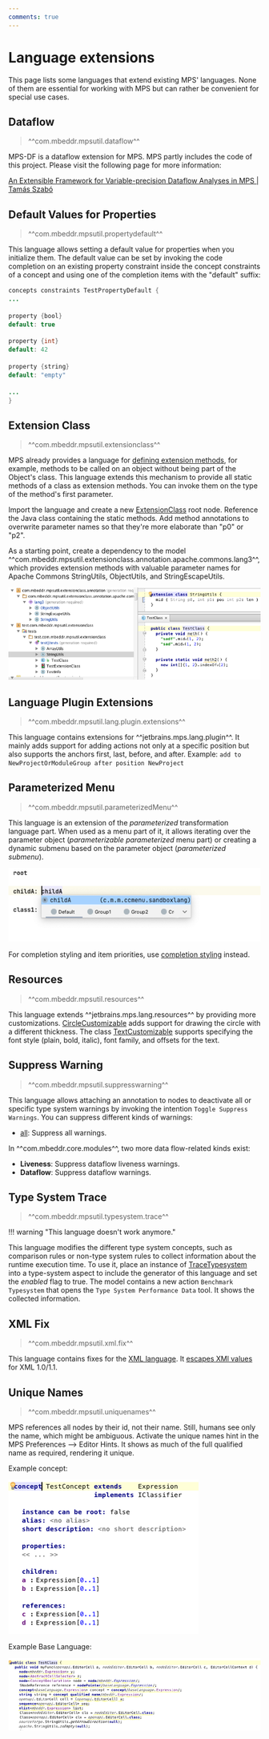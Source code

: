 ```yaml
---
comments: true
---
```


# Language extensions

This page lists some languages that extend existing MPS' languages. None of them are essential for working with MPS but
can rather be convenient for special use cases.

## Dataflow

> ^^com.mbeddr.mpsutil.dataflow^^

MPS-DF is a dataflow extension for MPS. MPS partly includes the code of this project. Please visit the following page for more information:

[An Extensible Framework for Variable-precision Dataflow Analyses in MPS | Tamás Szabó](https://szabta89.github.io/projects/df.html)

## Default Values for Properties

> ^^com.mbeddr.mpsutil.propertydefault^^

This language allows setting a default value for properties when you initialize them.
The default value can be set by invoking the code completion on an existing property constraint inside the concept constraints of a concept and using one of the completion items with the "default" suffix:

```java
concepts constraints TestPropertyDefault {
...

property {bool}
default: true

property {int}
default: 42

property {string}
default: "empty"

...
}
```

## Extension Class

> ^^com.mbeddr.mpsutil.extensionclass^^

MPS already provides a language for [defining extension methods](https://www.jetbrains.com/help/mps/type-extension-methods.html), for example, methods to be called on an object without being part of the Object's class. This language extends this mechanism to provide all static methods of a class as extension methods. You can invoke them on the type of the method's first parameter.

Import the language and create a new [ExtensionClass](http://127.0.0.1:63320/node?ref=r%3Aea8e2f7a-cc5b-4bf7-a282-46a98c41b7b5%28com.mbeddr.mpsutil.extensionclass.structure%29%2F5712676642252469509) root node. Reference the Java class containing the static methods. Add method annotations to overwrite parameter names so that they're more elaborate than "p0" or "p2".

As a starting point, create a dependency to the model ^^com.mbeddr.mpsutil.extensionclass.annotation.apache.commons.lang3^^, which provides extension methods with valuable parameter names for Apache Commons StringUtils, ObjectUtils, and StringEscapeUtils.

![example: extension class](images/extensionclass_example.png)

## Language Plugin Extensions

> ^^com.mbeddr.mpsutil.lang.plugin.extensions^^

This language contains extensions for ^^jetbrains.mps.lang.plugin^^. It mainly adds support for adding actions not only at a specific position but also supports the anchors first, last, before, and after. Example:
`add to NewProjectOrModuleGroup after position NewProject`


## Parameterized Menu

> ^^com.mbeddr.mpsutil.parameterizedMenu^^

This language is an extension of the *parameterized* transformation language part. When used as a menu part of it, it allows
iterating over the parameter object (*parameterizable parameterized* menu part) or creating a dynamic submenu based on
the parameter object (*parameterized submenu*).

![example:ccmenu](images/ccmenu_example.png)

For completion styling and item priorities, use [completion styling](https://blog.jetbrains.com/mps/2019/04/jetbrains-mps\-2019-1-custom-style-for-completion-menu-static-methods-in-baselanguage-custom-ui-themes-and-more/#Custom_style_and_priority_of_completion_items_Client_Sponsored) instead.

## Resources

> ^^com.mbeddr.mpsutil.resources^^

This language extends ^^jetbrains.mps.lang.resources^^ by providing more customizations. [CircleCustomizable](http://127.0.0.1:63320/node?ref=r%3A3a350e23-1ecf-4b26-b501-4772d34dff84%28com.mbeddr.mpsutil.resources.structure%29%2F8062515945409215260) adds support for drawing the circle with a different thickness. The class [TextCustomizable](http://127.0.0.1:63320/node?ref=r%3A3a350e23-1ecf-4b26-b501-4772d34dff84%28com.mbeddr.mpsutil.resources.structure%29%2F4984484659274609509) supports specifying the font style (plain, bold, italic), font family, and offsets for the text.


## Suppress Warning

> ^^com.mbeddr.mpsutil.suppresswarning^^

This language allows attaching an annotation to nodes to deactivate all or specific type system warnings by invoking the intention `Toggle Suppress Warnings`. You can suppress different kinds of warnings:

- [all](http://127.0.0.1:63320/node?ref=r%3Ad5deda81-7a35-4c2b-bda1-1fdc1db99e3b%28com.mbeddr.mpsutil.suppresswarning.structure%29%2F9116320848000879251): Suppress all warnings.

In ^^com.mbeddr.core.modules^^, two more data flow-related kinds exist:

- **Liveness**: Suppress dataflow liveness warnings.
- **Dataflow**: Suppress dataflow warnings.

## Type System Trace

> ^^com.mbeddr.mpsutil.typesystem.trace^^

!!! warning "This language doesn't work anymore."

This language modifies the different type system concepts, such as comparison rules or non-type system rules to collect information about the runtime execution time. To use it, place an instance of [TraceTypesystem](http://127.0.0.1:63320/node?ref=2e589a6f-51c3-423f-8ea2-0d769a5cc288%2Fr%3Ac1f6b4a3-d5ba-4a16-9105-fec55e3ea263%28com.mbeddr.mpsutil.typsystem.trace%2Fcom.mbeddr.mpsutil.typsystem.trace.structure%29%2F5632795803933258786) into a type-system aspect to include the generator of this language and set the *enabled* flag to true. The model contains a new action `Benchmark Typesystem` that opens the `Type System Performance Data` tool. It shows the collected information.

## XML Fix

> ^^com.mbeddr.mpsutil.xml.fix^^

This language contains fixes for the [XML language](https://www.jetbrains.com/help/mps/xml-language.html). It [escapes XMl values](https://commons.apache.org/proper/commons-lang/javadocs/api-3.3/org/apache/commons/lang3/StringEscapeUtils.html#escapeXml10(java.lang.String)) for XML 1.0/1.1.

## Unique Names

> ^^com.mbeddr.mpsutil.uniquenames^^

MPS references all nodes by their id, not their name. Still, humans see only the name, which might be ambiguous. Activate the unique names hint in the MPS Preferences --> Editor Hints. It shows as much of the full qualified name as required, rendering it unique.

Example concept:

![example: unique names in concept declaration](images/uniquenames_concept_plain.png)

Example Base Language:

![example: unique names in Base Language](images/uniquenames_class_unique.png)


